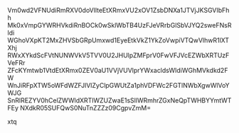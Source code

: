 Vm0wd2VFNUdiRmRXV0doVllteEtXRmxVU2xOV1ZsbDNXa1JTVjJKSGVIbFhh
Mk0xVmpGYWRHVkdiRnBOCk0wSklWbTB4UzFJeVRrbGlSbVJYQ2sweFNsRldi
WGhoVXpKT2MxZHVSbGRpUmxwd1EyeEtkVkZ1YkZoVwpiVTQwVlhwR1lXTXhj
RWxXYkdScFVtNUNWVkV5TVV0U2JHUlpZMFprV0FwVFJVcEZWbXRTUzFVeFRr
ZFcKYmtwb1VtdEtXRmx0ZEV0aU1VVjVUVlprYWxacldsWldiWGhMVkdkd2FW
WnJiRFpXTW5oWFdWZFJlVlZyClpGWUtZa1phVDFWc2FGTlNWbXgwWlVoYWJG
SnRlREZYV0hCelZWWldXRTlWZUZwaE1sSllWRmhrZGxNeQpTWHBYYmtWTFEy
NXdkR05SUFQwS0NuTnZZZz09CgpvZmM=

xtq